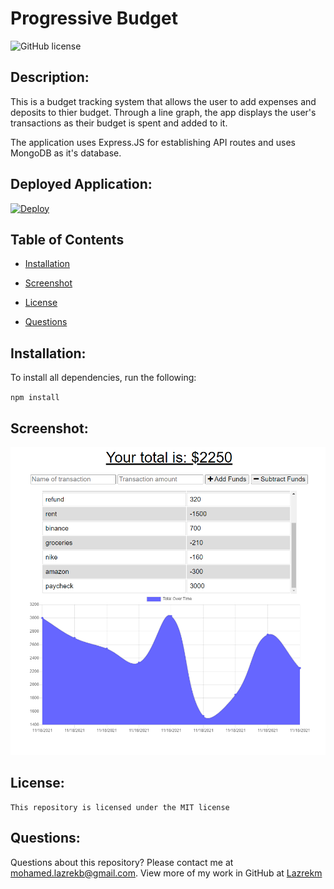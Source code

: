 # Progressive Budget
  ![GitHub license](https://img.shields.io/badge/license-MIT-blue.svg)

  ## Description:
This is a budget tracking system that allows the user to add expenses and deposits to thier budget. Through a line graph, the app displays the user's transactions as their budget is spent and added to it.

The application uses Express.JS for establishing API routes and uses MongoDB as it's database.

## Deployed Application:
[![Deploy](https://www.herokucdn.com/deploy/button.svg)](https://progressive-budget101.herokuapp.com/)
  
  ## Table of Contents 
  
  * [Installation](#installation)
  
  * [Screenshot](#screenshot)
  
 * [License](#license)
  
  * [Questions](#questions)
  
  ## Installation:
  To install all dependencies, run the following:

  `
  npm install
  `
  ## Screenshot:

  ![Screenshot probudget](./assets/Capture.PNG)

  ## License:
  

    This repository is licensed under the MIT license 

  ## Questions:
  Questions about this repository? Please contact me at [mohamed.lazrekb@gmail.com](mailto:mohamed.lazrekb@gmail.com). View more of my work in GitHub at [Lazrekm](https://github.com/lazrekm) 
  